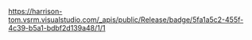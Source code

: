 https://harrison-tom.vsrm.visualstudio.com/_apis/public/Release/badge/5fa1a5c2-455f-4c39-b5a1-bdbf2d139a48/1/1
